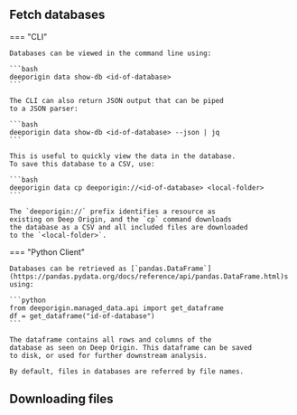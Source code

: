 


## Fetch databases 


=== "CLI"

    Databases can be viewed in the command line using:

    ```bash
    deeporigin data show-db <id-of-database>
    ```

    The CLI can also return JSON output that can be piped
    to a JSON parser:

    ```bash
    deeporigin data show-db <id-of-database> --json | jq
    ```

    This is useful to quickly view the data in the database. 
    To save this database to a CSV, use:

    ```bash
    deeporigin data cp deeporigin://<id-of-database> <local-folder>
    ```

    The `deeporigin://` prefix identifies a resource as
    existing on Deep Origin, and the `cp` command downloads 
    the database as a CSV and all included files are downloaded 
    to the `<local-folder>`.




=== "Python Client"
    
    Databases can be retrieved as [`pandas.DataFrame`](https://pandas.pydata.org/docs/reference/api/pandas.DataFrame.html)s using:

    ```python
    from deeporigin.managed_data.api import get_dataframe
    df = get_dataframe("id-of-database")
    ```

    The dataframe contains all rows and columns of the 
    database as seen on Deep Origin. This dataframe can be saved
    to disk, or used for further downstream analysis.

    By default, files in databases are referred by file names. 



## Downloading files